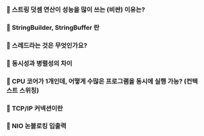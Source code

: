 ### 📌 스트링 덧셈 연산이 성능을 많이 쓰는 (비싼) 이유는?

### 📌 StringBuilder, StringBuffer 란

### 📌 스레드라는 것은 무엇인가요?

### 📌 동시성과 병렬성의 차이

### 📌 CPU 코어가 1개인데, 어떻게 수많은 프로그램을 동시에 실행 가능? (컨텍스트 스위칭)

### 📌  TCP/IP 커넥션이란

### 📌 NIO 논블로킹 입출력




